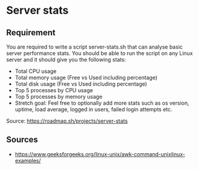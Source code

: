 # Server stats 
## Requirement
You are required to write a script server-stats.sh that can analyse basic server performance stats. You should be able to run the script on any Linux server and it should give you the following stats:

- Total CPU usage
- Total memory usage (Free vs Used including percentage)
- Total disk usage (Free vs Used including percentage)
- Top 5 processes by CPU usage
- Top 5 processes by memory usage
- Stretch goal: Feel free to optionally add more stats such as os version, uptime, load average, logged in users, failed login attempts etc.

Source: https://roadmap.sh/projects/server-stats

## Sources
- https://www.geeksforgeeks.org/linux-unix/awk-command-unixlinux-examples/
